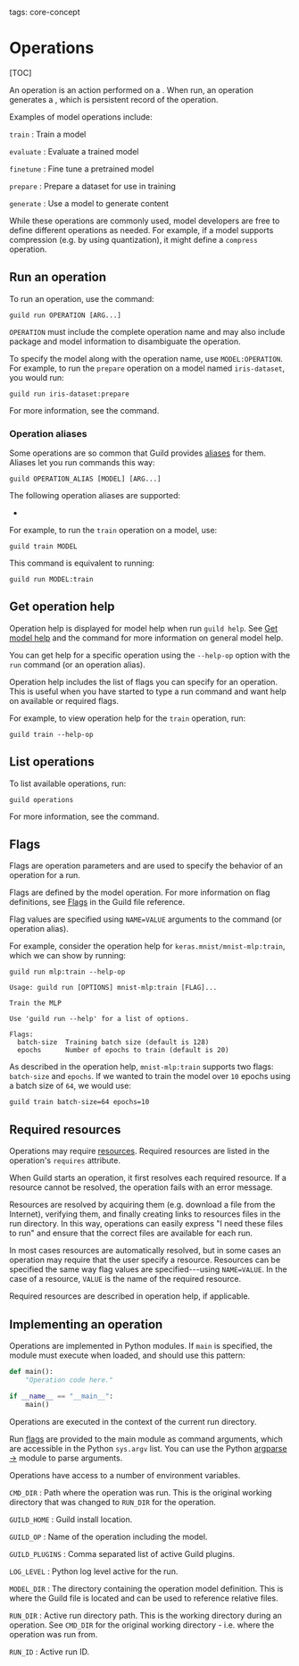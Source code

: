 tags: core-concept

# Operations

[TOC]

An operation is an action performed on a [](term:model). When run, an
operation generates a [](term:run), which is persistent record of the
operation.

Examples of model operations include:

`train`
: Train a model

`evaluate`
: Evaluate a trained model

`finetune`
: Fine tune a pretrained model

`prepare`
: Prepare a dataset for use in training

`generate`
: Use a model to generate content

While these operations are commonly used, model developers are free to
define different operations as needed. For example, if a model
supports compression (e.g. by using quantization), it might define a
`compress` operation.

## Run an operation

To run an operation, use the [](cmd:run) command:

``` command
guild run OPERATION [ARG...]
```

`OPERATION` must include the complete operation name and may also
include package and model information to disambiguate the operation.

To specify the model along with the operation name, use
`MODEL:OPERATION`. For example, to run the `prepare` operation on a
model named `iris-dataset`, you would run:

``` command
guild run iris-dataset:prepare
```

For more information, see the [](cmd:run) command.

### Operation aliases

Some operations are so common that Guild provides
[aliases](term:operation-alias) for them. Aliases let you run commands
this way:

``` command
guild OPERATION_ALIAS [MODEL] [ARG...]
```

The following operation aliases are supported:

- [](cmd:train)

For example, to run the `train` operation on a model, use:

``` command
guild train MODEL
```

This command is equivalent to running:

``` command
guild run MODEL:train
```

## Get operation help

Operation help is displayed for model help when run ``guild
help``. See [Get model help](/docs/models/#get-model-help) and the
[](cmd:help) command for more information on general model help.

You can get help for a specific operation using the ``--help-op``
option with the `run` command (or an operation alias).

Operation help includes the list of flags you can specify for an
operation. This is useful when you have started to type a run command
and want help on available or required flags.

For example, to view operation help for the `train` operation, run:

``` command
guild train --help-op
```

## List operations

To list available operations, run:

``` command
guild operations
```

For more information, see the [](cmd:operations) command.

## Flags

Flags are operation parameters and are used to specify the behavior of
an operation for a run.

Flags are defined by the model operation. For more information on flag
definitions, see [Flags](/docs/reference/guild-file/#flags) in the
Guild file reference.

Flag values are specified using `NAME=VALUE` arguments to the
[](cmd:run) command (or operation alias).

For example, consider the operation help for
`keras.mnist/mnist-mlp:train`, which we can show by running:

``` command
guild run mlp:train --help-op
```

``` output
Usage: guild run [OPTIONS] mnist-mlp:train [FLAG]...

Train the MLP

Use 'guild run --help' for a list of options.

Flags:
  batch-size  Training batch size (default is 128)
  epochs      Number of epochs to train (default is 20)
```

As described in the operation help, `mnist-mlp:train` supports two
flags: `batch-size` and `epochs`. If we wanted to train the model over
`10` epochs using a batch size of `64`, we would use:

``` command
guild train batch-size=64 epochs=10
```

## Required resources

Operations may require [resources](term:resource). Required resources
are listed in the operation's `requires` attribute.

When Guild starts an operation, it first resolves each required
resource. If a resource cannot be resolved, the operation fails with
an error message.

Resources are resolved by acquiring them (e.g. download a file from
the Internet), verifying them, and finally creating links to resources
files in the run directory. In this way, operations can easily express
"I need these files to run" and ensure that the correct files are
available for each run.

In most cases resources are automatically resolved, but in some cases
an operation may require that the user specify a resource. Resources
can be specified the same way flag values are specified---using
`NAME=VALUE`. In the case of a resource, `VALUE` is the name of the
required resource.

Required resources are described in operation help, if applicable.

## Implementing an operation

Operations are implemented in Python modules. If `main` is specified,
the module must execute when loaded, and should use this pattern:

``` python
def main():
    "Operation code here."

if __name__ == "__main__":
    main()
```

Operations are executed in the context of the current run directory.

Run [flags](term:flag) are provided to the main module as command
arguments, which are accessible in the Python `sys.argv` list. You can
use the Python [argparse
->](https://docs.python.org/library/argparse.html) module to parse
arguments.

<div id="environment-variables"></div>

Operations have access to a number of environment variables.

`CMD_DIR`
: Path where the operation was run. This is the original working
  directory that was changed to `RUN_DIR` for the operation.

`GUILD_HOME`
: Guild install location.

`GUILD_OP`
: Name of the operation including the model.

`GUILD_PLUGINS`
: Comma separated list of active Guild plugins.

`LOG_LEVEL`
: Python log level active for the run.

`MODEL_DIR`
: The directory containing the operation model definition. This is
  where the Guild file is located and can be used to reference
  relative files.

`RUN_DIR`
: Active run directory path. This is the working directory during an
  operation. See `CMD_DIR` for the original working directory -
  i.e. where the operation was run from.

`RUN_ID`
: Active run ID.
